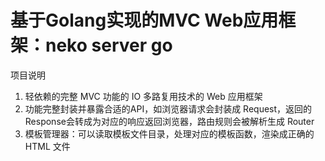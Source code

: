# 基于Golang实现的MVC Web应用框架：neko server go

项目说明

1. 轻依赖的完整 MVC 功能的 IO 多路复用技术的 Web 应用框架
2. 功能完整封装并暴露合适的API，如浏览器请求会封装成 Request，返回的 Response会转成为对应的响应返回浏览器，路由规则会被解析生成 Router
3. 模板管理器：可以读取模板文件目录，处理对应的模板函数，渲染成正确的 HTML 文件
